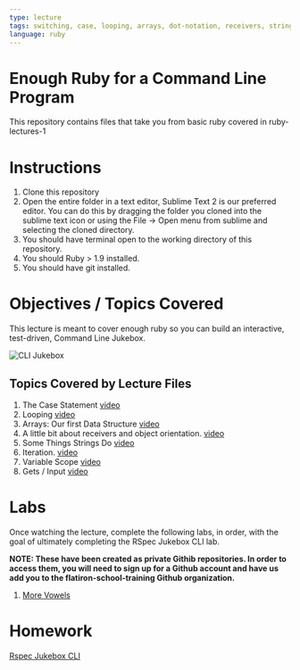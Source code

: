 ```yaml
---
type: lecture
tags: switching, case, looping, arrays, dot-notation, receivers, strings, iteration, variable scope, gets, input, CLI
language: ruby
---
```


# Enough Ruby for a Command Line Program

This repository contains files that take you from basic ruby covered in ruby-lectures-1

# Instructions

1. Clone this repository
2. Open the entire folder in a text editor, Sublime Text 2 is our preferred editor. You can do this by dragging the folder you cloned into the sublime text icon or using the File -> Open menu from sublime and selecting the cloned directory.
3. You should have terminal open to the working directory of this repository.
4. You should Ruby > 1.9 installed.
5. You should have git installed.

# Objectives / Topics Covered

This lecture is meant to cover enough ruby so you can build an interactive, test-driven, Command Line Jukebox.

![CLI Jukebox](http://dl.dropboxusercontent.com/s/owdfji5ljqubdhn/2014-01-29%20at%2011.10%20AM.png)

## Topics Covered by Lecture Files

1. The Case Statement [video](http://flatiron-school-training.s3.amazonaws.com/ruby/lectures/lecture2/part0.switching.mp4) 
2. Looping [video](http://flatiron-school-training.s3.amazonaws.com/ruby/lectures/lecture2/part1.looping.mp4)
3. Arrays: Our first Data Structure [video](http://flatiron-school-training.s3.amazonaws.com/ruby/lectures/lecture2/part2.arrays.mp4)
4. A little bit about receivers and object orientation. [video](http://flatiron-school-training.s3.amazonaws.com/ruby/lectures/lecture2/part3.dot_nation.mp4)
5. Some Things Strings Do [video](http://flatiron-school-training.s3.amazonaws.com/ruby/lectures/lecture2/part4.strings.mp4)
6. Iteration. [video](http://flatiron-school-training.s3.amazonaws.com/ruby/lectures/lecture2/part5.iteration.mp4)
7. Variable Scope [video](http://flatiron-school-training.s3.amazonaws.com/ruby/lectures/lecture2/part6.scope.mp4)
8. Gets / Input [video]()

# Labs

Once watching the lecture, complete the following labs, in order, with the goal of ultimately completing the RSpec Jukebox CLI lab.

**NOTE: These have been created as private Githib repositories. In
order to access them, you will need to sign up for a Github account and
have us add you to the flatiron-school-training Github organization.**

1. [More Vowels](https://github.com/flatiron-school-training/more-vowels)

# Homework

[Rspec Jukebox CLI](https://github.com/flatiron-school-training/jukebox)
